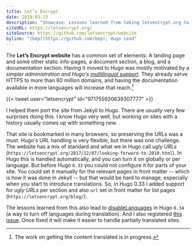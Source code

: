 ```yaml
---
title: Let’s Encrypt
date: 2018-03-13
description: "Showcase: Lessons learned from taking letsencrypt.org to Hugo."
siteURL: https://letsencrypt.org/
siteSource: https://github.com/letsencrypt/website
byline: "[bep](https://github.com/bep), Hugo Lead"
---
```


The **Let’s Encrypt website** has a common set of elements: A landing page and some other static info-pages, a document section, a blog, and a documentation section. Having it moved to Hugo was mostly motivated by a _simpler administration and Hugo's [multilingual support](/content-management/multilingual/)_. They already serve HTTPS to more than 60 million domains, and having the documentation available in more languages will increase that reach.[^1]

{{< tweet user="letsencrypt" id="971755920639307777" >}}

I helped them port the site from Jekyll to Hugo. There are usually very few surprises doing this. I know Hugo very well, but working on sites with a history usually comes up with something new.

That site is bookmarked in many browsers, so preserving the URLs was a must. Hugo's URL handling is very flexible, but there was one challenge. The website has a mix of standard and what we in Hugo call _ugly URLs_ (`https://letsencrypt.org/2017/12/07/looking-forward-to-2018.html`). In Hugo this is handled automatically, and you can turn it on globally or per language. But before Hugo `0.33` you could not configure it for parts of your site. You could set it manually for the relevant pages in front matter -- which is how it was done in Jekyll -- but that would be hard to manage, especially when you start to introduce translations. So, in Hugo 0.33 I added support for _ugly URLs_ per section and also `url` set in front matter for list pages (`https://letsencrypt.org/blog/`).

The lessons learned from this also lead to [disableLanguages](/content-management/multilingual/#disable-a-language) in Hugo `0.34` (a way to turn off languages during translation). And I also registered [this issue](https://github.com/gohugoio/hugo/issues/4463). Once fixed it will make it easier to handle partially translated sites.


[^1]: The work on getting the content translated is in progress.
